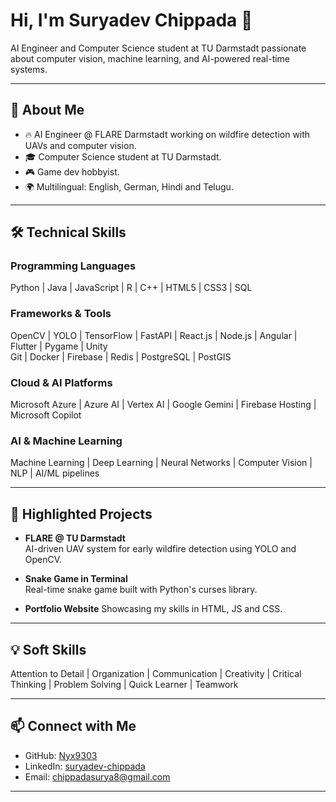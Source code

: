 # Hi, I'm Suryadev Chippada 👋

AI Engineer and Computer Science student at TU Darmstadt passionate about computer vision, machine learning, and AI-powered real-time systems.

---

## 🚀 About Me

- 🔥 AI Engineer @ FLARE Darmstadt working on wildfire detection with UAVs and computer vision.
- 🎓 Computer Science student at TU Darmstadt. 
- 🎮 Game dev hobbyist. 
- 🌍 Multilingual: English, German, Hindi and Telugu.

---

## 🛠️ Technical Skills

### Programming Languages  
Python | Java | JavaScript | R | C++ | HTML5 | CSS3 | SQL

### Frameworks & Tools  
OpenCV | YOLO | TensorFlow | FastAPI | React.js | Node.js | Angular | Flutter | Pygame | Unity  
Git | Docker | Firebase | Redis | PostgreSQL | PostGIS

### Cloud & AI Platforms  
Microsoft Azure | Azure AI | Vertex AI | Google Gemini | Firebase Hosting | Microsoft Copilot

### AI & Machine Learning  
Machine Learning | Deep Learning | Neural Networks | Computer Vision | NLP | AI/ML pipelines

---

## 🌟 Highlighted Projects

- **FLARE @ TU Darmstadt**  
  AI-driven UAV system for early wildfire detection using YOLO and OpenCV.

- **Snake Game in Terminal**  
  Real-time snake game built with Python's curses library.

- **Portfolio Website**
  Showcasing my skills in HTML, JS and CSS.

---

## 💡 Soft Skills

Attention to Detail | Organization | Communication | Creativity | Critical Thinking | Problem Solving | Quick Learner | Teamwork

---

## 📫 Connect with Me

- GitHub: [Nyx9303](https://github.com/Nyx9303)  
- LinkedIn: [suryadev-chippada](https://www.linkedin.com/in/suryadev-chippada)  
- Email: chippadasurya8@gmail.com  

---
